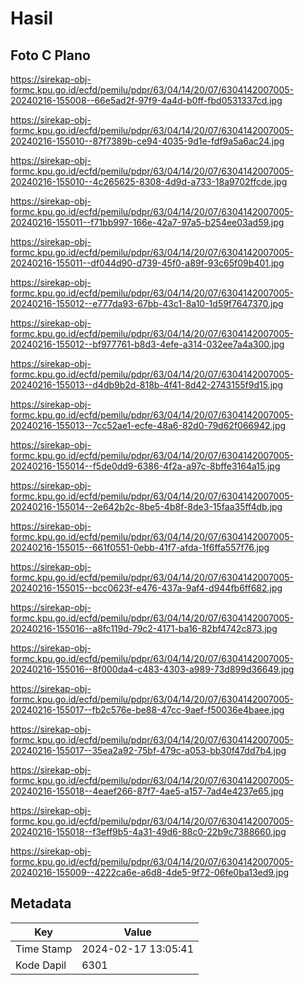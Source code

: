 # Hasil

## Foto C Plano

https://sirekap-obj-formc.kpu.go.id/ecfd/pemilu/pdpr/63/04/14/20/07/6304142007005-20240216-155008--66e5ad2f-97f9-4a4d-b0ff-fbd0531337cd.jpg

https://sirekap-obj-formc.kpu.go.id/ecfd/pemilu/pdpr/63/04/14/20/07/6304142007005-20240216-155010--87f7389b-ce94-4035-9d1e-fdf9a5a6ac24.jpg

https://sirekap-obj-formc.kpu.go.id/ecfd/pemilu/pdpr/63/04/14/20/07/6304142007005-20240216-155010--4c265625-8308-4d9d-a733-18a9702ffcde.jpg

https://sirekap-obj-formc.kpu.go.id/ecfd/pemilu/pdpr/63/04/14/20/07/6304142007005-20240216-155011--f71bb997-166e-42a7-97a5-b254ee03ad59.jpg

https://sirekap-obj-formc.kpu.go.id/ecfd/pemilu/pdpr/63/04/14/20/07/6304142007005-20240216-155011--df044d90-d739-45f0-a89f-93c65f09b401.jpg

https://sirekap-obj-formc.kpu.go.id/ecfd/pemilu/pdpr/63/04/14/20/07/6304142007005-20240216-155012--e777da93-67bb-43c1-8a10-1d59f7647370.jpg

https://sirekap-obj-formc.kpu.go.id/ecfd/pemilu/pdpr/63/04/14/20/07/6304142007005-20240216-155012--bf977761-b8d3-4efe-a314-032ee7a4a300.jpg

https://sirekap-obj-formc.kpu.go.id/ecfd/pemilu/pdpr/63/04/14/20/07/6304142007005-20240216-155013--d4db9b2d-818b-4f41-8d42-2743155f9d15.jpg

https://sirekap-obj-formc.kpu.go.id/ecfd/pemilu/pdpr/63/04/14/20/07/6304142007005-20240216-155013--7cc52ae1-ecfe-48a6-82d0-79d62f066942.jpg

https://sirekap-obj-formc.kpu.go.id/ecfd/pemilu/pdpr/63/04/14/20/07/6304142007005-20240216-155014--f5de0dd9-6386-4f2a-a97c-8bffe3164a15.jpg

https://sirekap-obj-formc.kpu.go.id/ecfd/pemilu/pdpr/63/04/14/20/07/6304142007005-20240216-155014--2e642b2c-8be5-4b8f-8de3-15faa35ff4db.jpg

https://sirekap-obj-formc.kpu.go.id/ecfd/pemilu/pdpr/63/04/14/20/07/6304142007005-20240216-155015--661f0551-0ebb-41f7-afda-1f6ffa557f76.jpg

https://sirekap-obj-formc.kpu.go.id/ecfd/pemilu/pdpr/63/04/14/20/07/6304142007005-20240216-155015--bcc0623f-e476-437a-9af4-d944fb6ff682.jpg

https://sirekap-obj-formc.kpu.go.id/ecfd/pemilu/pdpr/63/04/14/20/07/6304142007005-20240216-155016--a8fc119d-79c2-4171-ba16-82bf4742c873.jpg

https://sirekap-obj-formc.kpu.go.id/ecfd/pemilu/pdpr/63/04/14/20/07/6304142007005-20240216-155016--8f000da4-c483-4303-a989-73d899d36649.jpg

https://sirekap-obj-formc.kpu.go.id/ecfd/pemilu/pdpr/63/04/14/20/07/6304142007005-20240216-155017--fb2c576e-be88-47cc-9aef-f50036e4baee.jpg

https://sirekap-obj-formc.kpu.go.id/ecfd/pemilu/pdpr/63/04/14/20/07/6304142007005-20240216-155017--35ea2a92-75bf-479c-a053-bb30f47dd7b4.jpg

https://sirekap-obj-formc.kpu.go.id/ecfd/pemilu/pdpr/63/04/14/20/07/6304142007005-20240216-155018--4eaef266-87f7-4ae5-a157-7ad4e4237e65.jpg

https://sirekap-obj-formc.kpu.go.id/ecfd/pemilu/pdpr/63/04/14/20/07/6304142007005-20240216-155018--f3eff9b5-4a31-49d6-88c0-22b9c7388660.jpg

https://sirekap-obj-formc.kpu.go.id/ecfd/pemilu/pdpr/63/04/14/20/07/6304142007005-20240216-155009--4222ca6e-a6d8-4de5-9f72-06fe0ba13ed9.jpg


## Metadata

| Key        | Value               |
| ---------- | ------------------- |
| Time Stamp | 2024-02-17 13:05:41 |
| Kode Dapil | 6301                |



